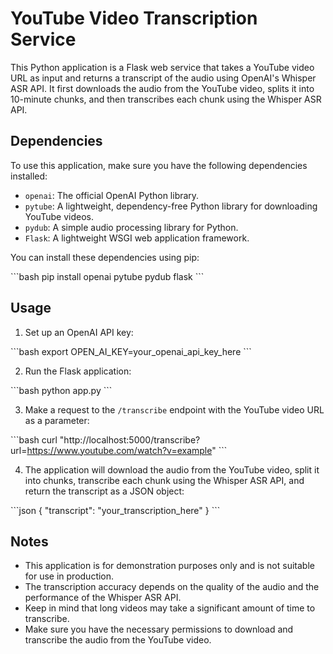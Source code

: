 # YouTube Video Transcription Service

This Python application is a Flask web service that takes a YouTube video URL as input and returns a transcript of the audio using OpenAI's Whisper ASR API. It first downloads the audio from the YouTube video, splits it into 10-minute chunks, and then transcribes each chunk using the Whisper ASR API.

## Dependencies

To use this application, make sure you have the following dependencies installed:

- `openai`: The official OpenAI Python library.
- `pytube`: A lightweight, dependency-free Python library for downloading YouTube videos.
- `pydub`: A simple audio processing library for Python.
- `Flask`: A lightweight WSGI web application framework.

You can install these dependencies using pip:

\```bash
pip install openai pytube pydub flask
\```

## Usage

1. Set up an OpenAI API key:

\```bash
export OPEN_AI_KEY=your_openai_api_key_here
\```

2. Run the Flask application:

\```bash
python app.py
\```

3. Make a request to the `/transcribe` endpoint with the YouTube video URL as a parameter:

\```bash
curl "http://localhost:5000/transcribe?url=https://www.youtube.com/watch?v=example"
\```

4. The application will download the audio from the YouTube video, split it into chunks, transcribe each chunk using the Whisper ASR API, and return the transcript as a JSON object:

\```json
{
"transcript": "your_transcription_here"
}
\```

## Notes

- This application is for demonstration purposes only and is not suitable for use in production.
- The transcription accuracy depends on the quality of the audio and the performance of the Whisper ASR API.
- Keep in mind that long videos may take a significant amount of time to transcribe.
- Make sure you have the necessary permissions to download and transcribe the audio from the YouTube video.
